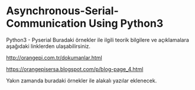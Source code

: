 # Asynchronous-Serial-Communication Using Python3

Python3 - Pyserial
Buradaki örnekler ile ilgili teorik bilgilere ve açıklamalara aşağıdaki linklerden ulaşabilirsiniz.

http://orangepi.com.tr/dokumanlar.html

https://orangepisersa.blogspot.com/p/blog-page_4.html

Yakın zamanda buradaki örnekler ile alakalı yazılar eklenecek.
